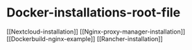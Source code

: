 # Docker-installations-root-file


[[Nextcloud-installation]]
[[Nginx-proxy-manager-installation]]
[[Dockerbuild-nginx-example]]
[[Rancher-installation]]